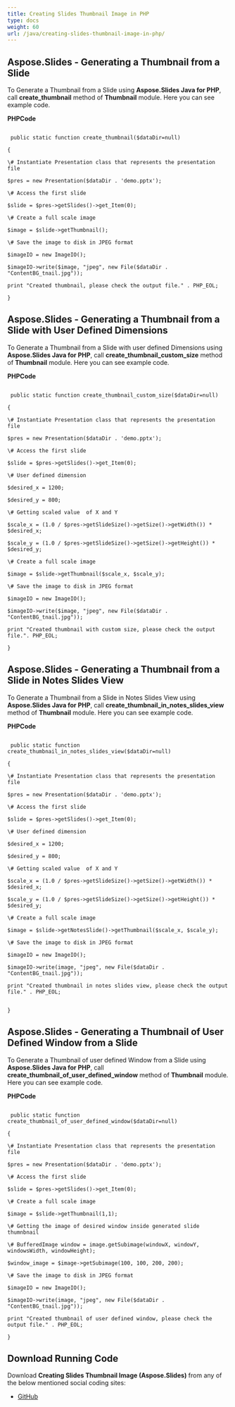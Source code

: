 ```yaml
---
title: Creating Slides Thumbnail Image in PHP
type: docs
weight: 60
url: /java/creating-slides-thumbnail-image-in-php/
---
```


## **Aspose.Slides - Generating a Thumbnail from a Slide**
To Generate a Thumbnail from a Slide using **Aspose.Slides Java for PHP**, call **create_thumbnail** method of **Thumbnail** module. Here you can see example code.

**PHPCode**

```

 public static function create_thumbnail($dataDir=null)

{

\# Instantiate Presentation class that represents the presentation file

$pres = new Presentation($dataDir . 'demo.pptx');

\# Access the first slide

$slide = $pres->getSlides()->get_Item(0);

\# Create a full scale image

$image = $slide->getThumbnail();

\# Save the image to disk in JPEG format

$imageIO = new ImageIO();

$imageIO->write($image, "jpeg", new File($dataDir . "ContentBG_tnail.jpg"));

print "Created thumbnail, please check the output file." . PHP_EOL;

}

```
## **Aspose.Slides - Generating a Thumbnail from a Slide with User Defined Dimensions**
To Generate a Thumbnail from a Slide with user defined Dimensions using **Aspose.Slides Java for PHP**, call **create_thumbnail_custom_size** method of **Thumbnail** module. Here you can see example code.

**PHPCode**

```

 public static function create_thumbnail_custom_size($dataDir=null)

{

\# Instantiate Presentation class that represents the presentation file

$pres = new Presentation($dataDir . 'demo.pptx');

\# Access the first slide

$slide = $pres->getSlides()->get_Item(0);

\# User defined dimension

$desired_x = 1200;

$desired_y = 800;

\# Getting scaled value  of X and Y

$scale_x = (1.0 / $pres->getSlideSize()->getSize()->getWidth()) * $desired_x;

$scale_y = (1.0 / $pres->getSlideSize()->getSize()->getHeight()) * $desired_y;

\# Create a full scale image

$image = $slide->getThumbnail($scale_x, $scale_y);

\# Save the image to disk in JPEG format

$imageIO = new ImageIO();

$imageIO->write($image, "jpeg", new File($dataDir . "ContentBG_tnail.jpg"));

print "Created thumbnail with custom size, please check the output file.". PHP_EOL;

}

```
## **Aspose.Slides - Generating a Thumbnail from a Slide in Notes Slides View**
To Generate a Thumbnail from a Slide in Notes Slides View using **Aspose.Slides Java for PHP**, call **create_thumbnail_in_notes_slides_view** method of **Thumbnail** module. Here you can see example code.

**PHPCode**

```

 public static function create_thumbnail_in_notes_slides_view($dataDir=null)

{

\# Instantiate Presentation class that represents the presentation file

$pres = new Presentation($dataDir . 'demo.pptx');

\# Access the first slide

$slide = $pres->getSlides()->get_Item(0);

\# User defined dimension

$desired_x = 1200;

$desired_y = 800;

\# Getting scaled value  of X and Y

$scale_x = (1.0 / $pres->getSlideSize()->getSize()->getWidth()) * $desired_x;

$scale_y = (1.0 / $pres->getSlideSize()->getSize()->getHeight()) * $desired_y;

\# Create a full scale image

$image = $slide->getNotesSlide()->getThumbnail($scale_x, $scale_y);

\# Save the image to disk in JPEG format

$imageIO = new ImageIO();

$imageIO->write(image, "jpeg", new File($dataDir . "ContentBG_tnail.jpg"));

print "Created thumbnail in notes slides view, please check the output file." . PHP_EOL;


}

```
## **Aspose.Slides - Generating a Thumbnail of User Defined Window from a Slide**
To Generate a Thumbnail of user defined Window from a Slide using **Aspose.Slides Java for PHP**, call **create_thumbnail_of_user_defined_window** method of **Thumbnail** module. Here you can see example code.

**PHPCode**

```

 public static function create_thumbnail_of_user_defined_window($dataDir=null)

{

\# Instantiate Presentation class that represents the presentation file

$pres = new Presentation($dataDir . 'demo.pptx');

\# Access the first slide

$slide = $pres->getSlides()->get_Item(0);

\# Create a full scale image

$image = $slide->getThumbnail(1,1);

\# Getting the image of desired window inside generated slide thumnbnail

\# BufferedImage window = image.getSubimage(windowX, windowY, windowsWidth, windowHeight);

$window_image = $image->getSubimage(100, 100, 200, 200);

\# Save the image to disk in JPEG format

$imageIO = new ImageIO();

$imageIO->write(image, "jpeg", new File($dataDir . "ContentBG_tnail.jpg"));

print "Created thumbnail of user defined window, please check the output file." . PHP_EOL;

}

```
## **Download Running Code**
Download **Creating Slides Thumbnail Image (Aspose.Slides)** from any of the below mentioned social coding sites:

- [GitHub](https://github.com/aspose-slides/Aspose.Slides-for-Java/blob/master/Plugins/Aspose_Slides_Java_for_PHP/src/aspose/slides/WorkingWithSlidesInPresentation/Thumbnail.php)
